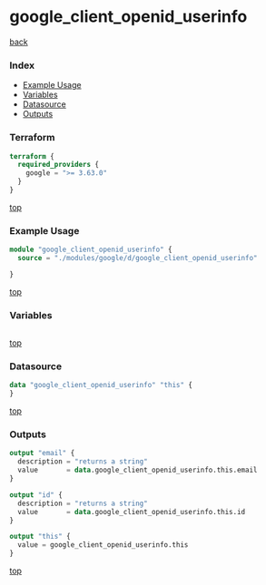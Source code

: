 # google_client_openid_userinfo

[back](../google.md)

### Index

- [Example Usage](#example-usage)
- [Variables](#variables)
- [Datasource](#datasource)
- [Outputs](#outputs)

### Terraform

```terraform
terraform {
  required_providers {
    google = ">= 3.63.0"
  }
}
```

[top](#index)

### Example Usage

```terraform
module "google_client_openid_userinfo" {
  source = "./modules/google/d/google_client_openid_userinfo"

}
```

[top](#index)

### Variables

```terraform
```

[top](#index)

### Datasource

```terraform
data "google_client_openid_userinfo" "this" {
}
```

[top](#index)

### Outputs

```terraform
output "email" {
  description = "returns a string"
  value       = data.google_client_openid_userinfo.this.email
}

output "id" {
  description = "returns a string"
  value       = data.google_client_openid_userinfo.this.id
}

output "this" {
  value = google_client_openid_userinfo.this
}
```

[top](#index)